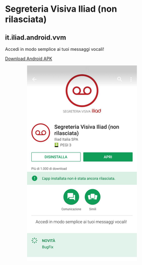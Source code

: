 # Segreteria Visiva Iliad (non rilasciata)
##  it.iliad.android.vvm

Accedi in modo semplice ai tuoi messaggi vocali!

[Download Android APK](https://github.com/mtrimarchi/it.iliad.android.vvm/raw/master/apk/latest.apk)

<p align="center"> 
<img src="img/play_store_screenshot.png" width="360px" height="640px" "Google Play Store Screenshot" alt="Google Play Store Screenshot")
</p>
